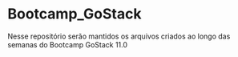 # Bootcamp_GoStack
Nesse repositório serão mantidos os arquivos criados ao longo das semanas do Bootcamp GoStack 11.0
